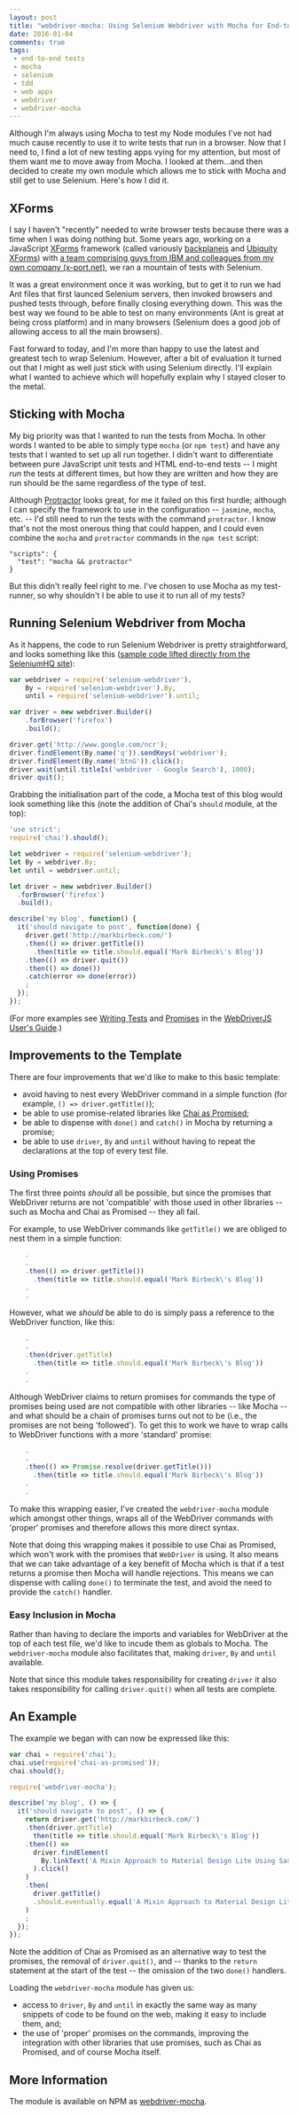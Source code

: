 ```yaml
---
layout: post
title: "webdriver-mocha: Using Selenium Webdriver with Mocha for End-to-end Testing"
date: 2016-01-04
comments: true
tags:
 - end-to-end tests
 - mocha
 - selenium
 - tdd
 - web apps
 - webdriver
 - webdriver-mocha
---
```

Although I'm always using Mocha to test my Node modules I've not had much cause recently to use it to write tests that run in a browser. Now that I need to, I find a lot of new testing apps vying for my attention, but most of them want me to move away from Mocha. I looked at them...and then decided to create my own module which allows me to stick with Mocha and still get to use Selenium. Here's how I did it.

<!--more-->

## XForms

I say I haven't "recently" needed to write browser tests because there was a time when I was doing nothing but. Some years ago, working on a JavaScript [XForms](http://bit.ly/2y5TZ0) framework (called variously [backplanejs](http://bit.ly/1OQnwvB) and [Ubiquity XForms](http://bit.ly/1OQnNP4)) with [a team comprising guys from IBM and colleagues from my own company (x-port.net)](http://bit.ly/1OQnK5K), we ran a mountain of tests with Selenium.

It was a great environment once it was working, but to get it to run we had Ant files that first launced Selenium servers, then invoked browsers and pushed tests through, before finally closing everything down. This was the best way we found to be able to test on many environments (Ant is great at being cross platform) and in many browsers (Selenium does a good job of allowing access to all the main browsers).

Fast forward to today, and I'm more than happy to use the latest and greatest tech to wrap Selenium. However, after a bit of evaluation it turned out that I might as well just stick with using Selenium directly. I'll explain what I wanted to achieve which will hopefully explain why I stayed closer to the metal.

## Sticking with Mocha

My big priority was that I wanted to run the tests from Mocha. In other words I wanted to be able to simply type `mocha` (or `npm test`) and have any tests that I wanted to set up all run together. I didn't want to differentiate between pure JavaScript unit tests and HTML end-to-end tests -- I might *run* the tests at different times, but how they are written and how they are run should be the same regardless of the type of test.

Although [Protractor](http://bit.ly/1OQnZOo) looks great, for me it failed on this first hurdle; although I can specify the framework to use in the configuration -- `jasmine`, `mocha`, etc. -- I'd still need to run the tests with the command `protractor`. I know that's not the most onerous thing that could happen, and I could even combine the `mocha` and `protractor` commands in the `npm test` script:

```
"scripts": {
  "test": "mocha && protractor"
}
```

But this didn't really feel right to me. I've chosen to use Mocha as my test-runner, so why shouldn't I be able to use it to run all of my tests?

## Running Selenium Webdriver from Mocha

As it happens, the code to run Selenium Webdriver is pretty straightforward, and looks something like this ([sample code lifted directly from the SeleniumHQ site](http://bit.ly/1OQowzJ)):

```javascript
var webdriver = require('selenium-webdriver'),
    By = require('selenium-webdriver').By,
    until = require('selenium-webdriver').until;

var driver = new webdriver.Builder()
    .forBrowser('firefox')
    .build();

driver.get('http://www.google.com/ncr');
driver.findElement(By.name('q')).sendKeys('webdriver');
driver.findElement(By.name('btnG')).click();
driver.wait(until.titleIs('webdriver - Google Search'), 1000);
driver.quit();
```

Grabbing the initialisation part of the code, a Mocha test of this blog would look something like this (note the addition of Chai's `should` module, at the top):

```javascript
'use strict';
require('chai').should();

let webdriver = require('selenium-webdriver');
let By = webdriver.By;
let until = webdriver.until;

let driver = new webdriver.Builder()
  .forBrowser('firefox')
  .build();

describe('my blog', function() {
  it('should navigate to post', function(done) {
    driver.get('http://markbirbeck.com/')
    .then(() => driver.getTitle())
      .then(title => title.should.equal('Mark Birbeck\'s Blog'))
    .then(() => driver.quit())
    .then(() => done())
    .catch(error => done(error))
    ;
  });
});
```

(For more examples see [Writing Tests](http://bit.ly/1OQozM4) and [Promises](http://bit.ly/1OQoF6r) in the [WebDriverJS User's Guide](http://bit.ly/1OQoF6r).)

## Improvements to the Template

There are four improvements that we'd like to make to this basic template:

* avoid having to nest every WebDriver command in a simple function (for example, ```() => driver.getTitle()```);
* be able to use promise-related libraries like [Chai as Promised](http://bit.ly/1OQrbtj);
* be able to dispense with `done()` and `catch()` in Mocha by returning a promise;
* be able to use `driver`, `By` and `until` without having to repeat the declarations at the top of every test file.

### Using Promises

The first three points *should* all be possible, but since the promises that WebDriver returns are not 'compatible' with those used in other libraries -- such as Mocha and Chai as Promised -- they all fail.

For example, to use WebDriver commands like `getTitle()` we are obliged to nest them in a simple function:

```javascript
    .
    .
    .then(() => driver.getTitle())
      .then(title => title.should.equal('Mark Birbeck\'s Blog'))
    .
    .
```

However, what we *should* be able to do is simply pass a reference to the WebDriver function, like this:

```javascript
    .
    .
    .then(driver.getTitle)
      .then(title => title.should.equal('Mark Birbeck\'s Blog'))
    .
    .
```

Although WebDriver claims to return promises for commands the type of promises being used are not compatible with other libraries -- like Mocha -- and what should be a chain of promises turns out not to be (i.e., the promises are not being 'followed'). To get this to work we have to wrap calls to WebDriver functions with a more 'standard' promise:

```javascript
    .
    .
    .then(() => Promise.resolve(driver.getTitle()))
      .then(title => title.should.equal('Mark Birbeck\'s Blog'))
    .
    .
```

To make this wrapping easier, I've created the `webdriver-mocha` module which amongst other things, wraps all of the WebDriver commands with 'proper' promises and therefore allows this more direct syntax.

Note that doing this wrapping makes it possible to use Chai as Promised, which won't work with the promises that `WebDriver` is using. It also means that we can take advantage of a key benefit of Mocha which is that if a test returns a promise then Mocha will handle rejections. This means we can dispense with calling `done()` to terminate the test, and avoid the need to provide the `catch()` handler.

### Easy Inclusion in Mocha

Rather than having to declare the imports and variables for WebDriver at the top of each test file, we'd like to incude them as globals to Mocha. The `webdriver-mocha` module also facilitates that, making `driver`, `By` and `until` available.

Note that since this module takes responsibility for creating `driver` it also takes responsibility for calling `driver.quit()` when all tests are complete.

## An Example

The example we began with can now be expressed like this:

```javascript
var chai = require('chai');
chai.use(require('chai-as-promised'));
chai.should();

require('webdriver-mocha');

describe('my blog', () => {
  it('should navigate to post', () => {
    return driver.get('http://markbirbeck.com/')
    .then(driver.getTitle)
      then(title => title.should.equal('Mark Birbeck\'s Blog'))
    .then(() =>
      driver.findElement(
        By.linkText('A Mixin Approach to Material Design Lite Using Sass')
      ).click()
    )
    .then(
      driver.getTitle()
      .should.eventually.equal('A Mixin Approach to Material Design Lite Using Sass')
    )
    ;
  });
});
```

Note the addition of Chai as Promised as an alternative way to test the promises, the removal of `driver.quit()`, and -- thanks to the `return` statement at the start of the test -- the omission of the two `done()` handlers.

Loading the `webdriver-mocha` module has given us:

* access to `driver`, `By` and `until` in exactly the same way as many snippets of code to be found on the web, making it easy to include them, and;
* the use of 'proper' promises on the commands, improving the integration with other libraries that use promises, such as Chai as Promised, and of course Mocha itself.

## More Information

The module is available on NPM as [webdriver-mocha](http://bit.ly/1OQpDPT).
